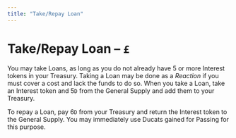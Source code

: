 ```yaml
---
title: "Take/Repay Loan"
---
```


# Take/Repay Loan – `£`

You may take Loans, as long as you do not already have 5 or more Interest tokens in your Treasury. Taking a Loan may be done as a *Reaction* if you must cover a cost and lack the funds to do so. When you take a Loan, take an Interest token and 5`D` from the General Supply and add them to your Treasury.

To repay a Loan, pay 6`D` from your Treasury and return the Interest token to the General Supply. You may immediately use Ducats gained for Passing for this purpose.